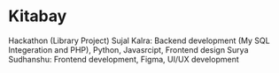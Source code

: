 # Kitabay
Hackathon (Library Project)
Sujal Kalra: Backend development (My SQL Integeration and PHP), Python, Javasrcipt, Frontend design
Surya Sudhanshu: Frontend development, Figma, UI/UX development

